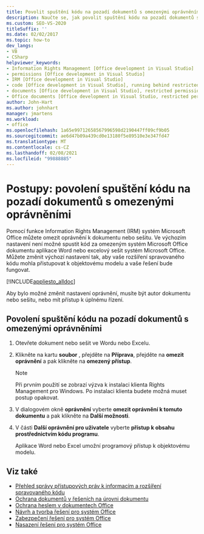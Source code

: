 ```yaml
---
title: Povolit spuštění kódu na pozadí dokumentů s omezenými oprávněními
description: Naučte se, jak povolit spuštění kódu na pozadí dokumentů s omezenými oprávněními pomocí nástrojů pro vývoj pro Office v sadě Visual Studio.
ms.custom: SEO-VS-2020
titleSuffix: ''
ms.date: 02/02/2017
ms.topic: how-to
dev_langs:
- VB
- CSharp
helpviewer_keywords:
- Information Rights Management [Office development in Visual Studio]
- permissions [Office development in Visual Studio]
- IRM [Office development in Visual Studio]
- code [Office development in Visual Studio], running behind restricted documents
- documents [Office development in Visual Studio], restricted permissions
- Office documents [Office development in Visual Studio, restricted permissions
author: John-Hart
ms.author: johnhart
manager: jmartens
ms.workload:
- office
ms.openlocfilehash: 1a65e99712658567996598d2190447ff09cf9b05
ms.sourcegitcommit: ae6d47b09a439cd0e13180f5e89510e3e347fd47
ms.translationtype: MT
ms.contentlocale: cs-CZ
ms.lasthandoff: 02/08/2021
ms.locfileid: "99888885"
---
```

# <a name="how-to-permit-code-to-run-behind-documents-with-restricted-permissions"></a>Postupy: povolení spuštění kódu na pozadí dokumentů s omezenými oprávněními
  Pomocí funkce Information Rights Management (IRM) systém Microsoft Office můžete omezit oprávnění k dokumentu nebo sešitu. Ve výchozím nastavení není možné spustit kód za omezeným systém Microsoft Office dokumentu aplikace Word nebo excelový sešit systém Microsoft Office. Můžete změnit výchozí nastavení tak, aby vaše rozšíření spravovaného kódu mohla přistupovat k objektovému modelu a vaše řešení bude fungovat.

 [!INCLUDE[appliesto_alldoc](../vsto/includes/appliesto-alldoc-md.md)]

 Aby bylo možné změnit nastavení oprávnění, musíte být autor dokumentu nebo sešitu, nebo mít přístup k úplnému řízení.

## <a name="to-permit-code-to-run-behind-documents-with-restricted-permissions"></a>Povolení spuštění kódu na pozadí dokumentů s omezenými oprávněními

1. Otevřete dokument nebo sešit ve Wordu nebo Excelu.

2. Klikněte na kartu **soubor** , přejděte na **Příprava**, přejděte na **omezit oprávnění** a pak klikněte na **omezený přístup**.

   > [!NOTE]
   > Při prvním použití se zobrazí výzva k instalaci klienta Rights Management pro Windows. Po instalaci klienta budete možná muset postup opakovat.

3. V dialogovém okně **oprávnění** vyberte **omezit oprávnění k tomuto dokumentu** a pak klikněte na **Další možnosti**.

4. V části **Další oprávnění pro uživatele** vyberte **přístup k obsahu prostřednictvím kódu programu**.

   Aplikace Word nebo Excel umožní programový přístup k objektovému modelu.

## <a name="see-also"></a>Viz také
- [Přehled správy přístupových práv k informacím a rozšíření spravovaného kódu](../vsto/information-rights-management-and-managed-code-extensions-overview.md)
- [Ochrana dokumentů v řešeních na úrovni dokumentu](../vsto/document-protection-in-document-level-solutions.md)
- [Ochrana heslem v dokumentech Office](../vsto/password-protection-on-office-documents.md)
- [Návrh a tvorba řešení pro systém Office](../vsto/designing-and-creating-office-solutions.md)
- [Zabezpečení řešení pro systém Office](../vsto/securing-office-solutions.md)
- [Nasazení řešení pro systém Office](../vsto/deploying-an-office-solution.md)
